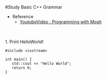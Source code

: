 #Study Basic C++ Grammar

- Reference
  - [YoutubeVideo : Programming with Mosh](https://www.youtube.com/watch?v=ZzaPdXTrSb8)


<br>
</br>
1. Print HelloWorld!

 ```
#include <iostream>

int main() {
    std::cout << "Hello World";
    return 0;
}
 ```
